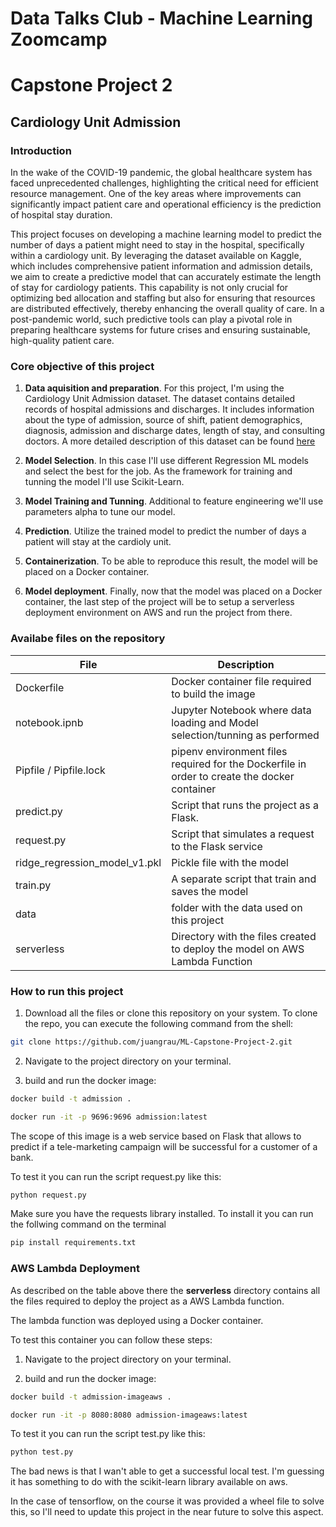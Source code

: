 # Data Talks Club - Machine Learning Zoomcamp
# Capstone Project 2

## Cardiology Unit Admission

### Introduction

In the wake of the COVID-19 pandemic, the global healthcare system has faced unprecedented challenges, highlighting the critical need for efficient resource management. One of the key areas where improvements can significantly impact patient care and operational efficiency is the prediction of hospital stay duration. 

This project focuses on developing a machine learning model to predict the number of days a patient might need to stay in the hospital, specifically within a cardiology unit. By leveraging the dataset available on Kaggle, which includes comprehensive patient information and admission details, we aim to create a predictive model that can accurately estimate the length of stay for cardiology patients. This capability is not only crucial for optimizing bed allocation and staffing but also for ensuring that resources are distributed effectively, thereby enhancing the overall quality of care. In a post-pandemic world, such predictive tools can play a pivotal role in preparing healthcare systems for future crises and ensuring sustainable, high-quality patient care.

### Core objective of this project

1. **Data aquisition and preparation**. For this project, I'm using the Cardiology Unit Admission dataset. The dataset contains detailed records of hospital admissions and discharges. It includes information about the type of admission, source of shift, patient demographics, diagnosis, admission and discharge dates, length of stay, and consulting doctors. A more detailed description of this dataset can be found [here]('https://www.kaggle.com/datasets/mansoorahmad4477/cardiology-unit-admission')

2. **Model Selection**. In this case I'll use different Regression ML models and select the best for the job. As the framework for training and tunning the model I'll use Scikit-Learn.

3. **Model Training and Tunning**. Additional to feature engineering we'll use parameters alpha to tune our model.

4. **Prediction**. Utilize the trained model to predict the number of days a patient will stay at the cardioly unit.

5. **Containerization**. To be able to reproduce this result, the model will be placed on a Docker container. 

6. **Model deployment**. Finally, now that the model was placed on a Docker container, the last step of the project will be to setup a serverless deployment environment on AWS and run the project from there.


### Availabe files on the repository

| **File** | **Description** |
| --- | --- |
| Dockerfile | Docker container file required to build the image |
| notebook.ipnb | Jupyter Notebook where data loading and Model selection/tunning as performed |
| Pipfile / Pipfile.lock | pipenv environment files required for the Dockerfile in order to create the docker container |
| predict.py | Script that runs the project as a Flask. | 
| request.py | Script that simulates a request to the Flask service | 
| ridge_regression_model_v1.pkl | Pickle file with the model | 
| train.py | A separate script that train and saves the model |
| data | folder with the data used on this project |
| serverless | Directory with the files created to deploy the model on AWS Lambda Function |

### How to run this project

1. Download all the files or clone this repository on your system. To clone the repo, you can execute the following command from the shell:

```sh
git clone https://github.com/juangrau/ML-Capstone-Project-2.git
```

2. Navigate to the project directory on your terminal.
  
3. build and run the docker image:
  

```sh
docker build -t admission .

docker run -it -p 9696:9696 admission:latest
```

The scope of this image is a web service based on Flask that allows to predict if a tele-marketing campaign will be successful for a customer of a bank.

To test it you can run the script request.py like this:

```sh
python request.py
```

Make sure you have the requests library installed. To install it you can run the follwing command on the terminal

```sh
pip install requirements.txt
```

### AWS Lambda Deployment

As described on the table above there the **serverless** directory contains all the files required to deploy the project as a AWS Lambda function.

The lambda function was deployed using a Docker container.

To test this container you can follow these steps:

1. Navigate to the project directory on your terminal.

2. build and run the docker image:

```sh
docker build -t admission-imageaws .

docker run -it -p 8080:8080 admission-imageaws:latest
```

To test it you can run the script test.py like this:

```sh
python test.py
```

The bad news is that I wan't able to get a successful local test. I'm guessing it has something to do with the scikit-learn library available on aws.

In the case of tensorflow, on the course it was provided a wheel file to solve this, so I'll need to update this project in the near future to solve this aspect.